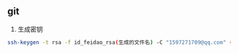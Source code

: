 ## git
1. 生成密钥
```bash
ssh-keygen -t rsa -f id_feidao_rsa(生成的文件名) -C "1597271709@qq.com" (邮箱等其他身份)
```
